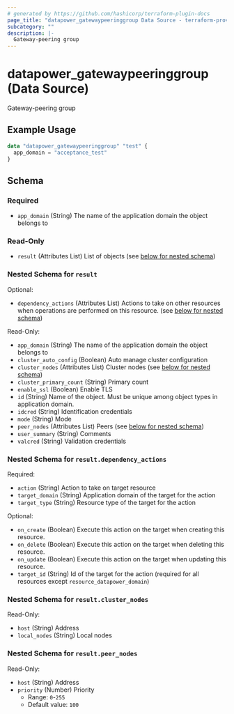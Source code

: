 ```yaml
---
# generated by https://github.com/hashicorp/terraform-plugin-docs
page_title: "datapower_gatewaypeeringgroup Data Source - terraform-provider-datapower"
subcategory: ""
description: |-
  Gateway-peering group
---
```


# datapower_gatewaypeeringgroup (Data Source)

Gateway-peering group

## Example Usage

```terraform
data "datapower_gatewaypeeringgroup" "test" {
  app_domain = "acceptance_test"
}
```

<!-- schema generated by tfplugindocs -->
## Schema

### Required

- `app_domain` (String) The name of the application domain the object belongs to

### Read-Only

- `result` (Attributes List) List of objects (see [below for nested schema](#nestedatt--result))

<a id="nestedatt--result"></a>
### Nested Schema for `result`

Optional:

- `dependency_actions` (Attributes List) Actions to take on other resources when operations are performed on this resource. (see [below for nested schema](#nestedatt--result--dependency_actions))

Read-Only:

- `app_domain` (String) The name of the application domain the object belongs to
- `cluster_auto_config` (Boolean) Auto manage cluster configuration
- `cluster_nodes` (Attributes List) Cluster nodes (see [below for nested schema](#nestedatt--result--cluster_nodes))
- `cluster_primary_count` (String) Primary count
- `enable_ssl` (Boolean) Enable TLS
- `id` (String) Name of the object. Must be unique among object types in application domain.
- `idcred` (String) Identification credentials
- `mode` (String) Mode
- `peer_nodes` (Attributes List) Peers (see [below for nested schema](#nestedatt--result--peer_nodes))
- `user_summary` (String) Comments
- `valcred` (String) Validation credentials

<a id="nestedatt--result--dependency_actions"></a>
### Nested Schema for `result.dependency_actions`

Required:

- `action` (String) Action to take on target resource
- `target_domain` (String) Application domain of the target for the action
- `target_type` (String) Resource type of the target for the action

Optional:

- `on_create` (Boolean) Execute this action on the target when creating this resource.
- `on_delete` (Boolean) Execute this action on the target when deleting this resource.
- `on_update` (Boolean) Execute this action on the target when updating this resource.
- `target_id` (String) Id of the target for the action (required for all resources except `resource_datapower_domain`)


<a id="nestedatt--result--cluster_nodes"></a>
### Nested Schema for `result.cluster_nodes`

Read-Only:

- `host` (String) Address
- `local_nodes` (String) Local nodes


<a id="nestedatt--result--peer_nodes"></a>
### Nested Schema for `result.peer_nodes`

Read-Only:

- `host` (String) Address
- `priority` (Number) Priority
  - Range: `0`-`255`
  - Default value: `100`
